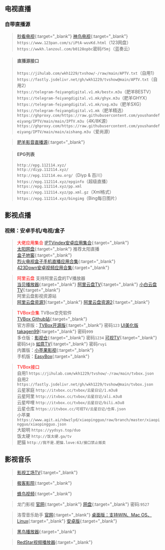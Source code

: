 ## **电视直播**

### 自带直播源
 
> [秒看电视](http://www.miaokantv.cn/){:target="_blank"} [神鸟电视](http://www.shenniaotv.com/){:target="_blank"}  
> `https://www.123pan.com/s/iPtA-wuvKd.html`（123网盘）    
> `https://wwkh.lanzoul.com/b0128opbc`密码`f5mj`（蓝奏云）   
   
> #### 直播源接口 
>   
> `https://jihulab.com/wkh1229/tvshow/-/raw/main/APTV.txt`（自用1）  
> `https://fastly.jsdelivr.net/gh/wkh1229/tvshow@main/APTV.txt`（自用2）  
> `https://telegram-feiyangdigital.v1.mk/bestv.m3u`（肥羊BESTV）  
> `https://telegram-feiyangdigital.v1.mk/ghyx.m3u`（肥羊GHYX）  
> `https://telegram-feiyangdigital.v1.mk/sxg.m3u`（肥羊SXG）  
> `https://telegram-feiyangdigital.v1.mk`（肥羊精选）  
> `https://ghproxy.com/https://raw.githubusercontent.com/youshandefeiyang/IPTV/main/main/IPTV.m3u`（4K/8K源）  
> `https://ghproxy.com/https://raw.githubusercontent.com/youshandefeiyang/IPTV/main/main/aishang.m3u`（爱尚源）  

> [肥羊影音直播源](https://youshandefeiyang.github.io/){:target="_blank"}  
   
> #### EPG列表
>   
> `http://epg.112114.xyz/`  
> `http://diyp.112114.xyz/`  
> `http://epg.112114.eu.org/`（Diyp & 百川）  
> `https://epg.112114.xyz/epginfo`（超级直播）  
> `https://epg.112114.xyz/pp.xml`  
> `https://epg.112114.xyz/pp.xml.gz`（Xml格式）  
> `https://epg.112114.xyz/bingimg`（Bing每日图片）  

## **影视点播**

### 视频：安卓手机/电视/盒子

> <font color=red>大佬应用集合</font>
> [IPTVindex安卓应用集合](https://tansuo.lanzoub.com/b01592xri){:target="_blank"}  
> [太阳网盘](http://teyonds.ysepan.com/){:target="_blank"} 推荐太阳直播  
> [盒子地窖](http://www.wmsio.cn){:target="_blank"}  
> [烈火电视盒子手机直播应用合集](https://apphot.cc/27447.html){:target="_blank"}  
> [423Down安卓视频应用合集](https://423down.lanzouo.com/b0f1944aj){:target="_blank"}  

> <font color=red>阿里云盘</font>
> 支持阿里云盘的TV播放器  
> [当贝播放器](https://www.dangbei.com/player/){:target="_blank"} [阿里云盘TV](https://aliyunpantv.gitlab.io/){:target="_blank"} [小白云盘TV](https://crazynoby.github.io/){:target="_blank"}  
> 阿里云盘影视资源站  
> [阿里云盘资源1](https://pan666.cn/){:target="_blank"} [阿里云盘资源2](https://t.me/zaihuayun){:target="_blank"}  

> <font color=red>TVBox合集</font>
> TVBox空壳软件  
> [TVBox Github站](https://github.com/liu673cn/box){:target="_blank"}  
> 官方原版：[TVBox开源版](https://tsq.lanzouf.com/b0c4nr91c){:target="_blank"} 密码`123`  [UI美化版takagen99](https://wws.lanzouv.com/b03j4ulyh){:target="_blank"} 密码`999`  
> 多仓版：[影视仓](https://wwjn.lanzout.com/b03jpibob){:target="_blank"} 密码`1234`  [可视TV](https://wwc.lanzoub.com/b0es81t8j){:target="_blank"} 密码`54jb`  [如意TV](https://wwf.lanzoub.com/b0esg6fwh){:target="_blank"} 密码`ruyi`   
> 内置版：[小苹果影视](https://pan.lanzoub.com/b0ahghc4h){:target="_blank"}  
> 手机版：[EasyBox](https://tansuo.lanzoub.com/ioKt70qboiej){:target="_blank"}  

> <font color=red>TVBox接口</font>   
> 自用1 `https://jihulab.com/wkh1229/tvshow/-/raw/main/tvbox.json`  
> 自用2 `https://fastly.jsdelivr.net/gh/wkh1229/tvshow@main/tvbox.json`  
> 云星家庭 `http://itvbox.cc/tvbox/云星日记/1.m3u8`  
> 云星阿里 `http://itvbox.cc/tvbox/云星日记/ali.m3u8`  
> 云星哔哩 `http://itvbox.cc/tvbox/云星日记/bili.m3u8`  
> 云星仓库 `https://itvbox.cc/可视TV/云星日记/仓库.json`  
> 小苹果 `https://www.agit.ai/nbwzlyd/xiaopingguo/raw/branch/master/xiaopingguo/xiaopingguo.json`  
> 大聪明 `https://yydsys.top/duo`  
> 饭太硬 `http://饭太硬.ga/tv`  
> 肥猫 `http://我不是.肥猫.love:63/接口禁止贩卖`  

## **影视音乐**

> [影视工场TV](https://down.ysgc.xyz/){:target="_blank"}  

> [极客影院](https://www.jiketv.com/index.php/label/down.html){:target="_blank"}  

> [蜂鸟视频](https://www.youyouniao.cc/){:target="_blank"}  

> 龙门影视 [官网](https://www.youyouniao.cc/){:target="_blank"} [网盘](https://mop.lanzout.com/b0fg0vmid){:target="_blank"} 密码:`9527`  

> 洛雪音乐助手 [官网](https://github.com/lyswhut){:target="_blank"} [桌面版：支持WIN、Mac OS、Linux](https://github.com/lyswhut/lx-music-desktop){:target="_blank"} [安卓版](https://github.com/lyswhut/lx-music-mobile){:target="_blank"}

> [黑鸟播放器](https://guihet.com/blackbird-player.html){:target="_blank"}  

> [RedStar视频播放器](https://tvdat.neocities.org/){:target="_blank"}  

